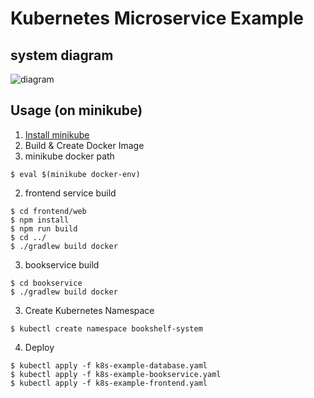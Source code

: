 # Kubernetes Microservice Example

## system diagram
![diagram](https://raw.githubusercontent.com/keitaro1020/k8s-example/master/k8s-example-system.png)

## Usage (on minikube)
1. [Install minikube](https://github.com/kubernetes/minikube)
2. Build & Create Docker Image
  1. minikube docker path
  ```
  $ eval $(minikube docker-env)
  ```
  2. frontend service build
  ```
  $ cd frontend/web
  $ npm install
  $ npm run build
  $ cd ../
  $ ./gradlew build docker
  ```
  3. bookservice build
  ```
  $ cd bookservice
  $ ./gradlew build docker
  ```
3. Create Kubernetes Namespace
```
$ kubectl create namespace bookshelf-system
```
4. Deploy
```
$ kubectl apply -f k8s-example-database.yaml 
$ kubectl apply -f k8s-example-bookservice.yaml 
$ kubectl apply -f k8s-example-frontend.yaml 
```
